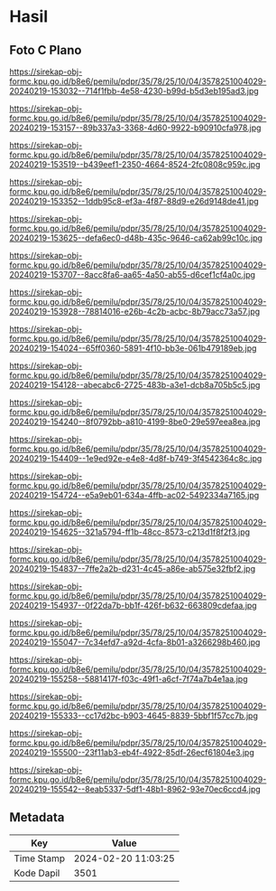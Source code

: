 # Hasil

## Foto C Plano

https://sirekap-obj-formc.kpu.go.id/b8e6/pemilu/pdpr/35/78/25/10/04/3578251004029-20240219-153032--714f1fbb-4e58-4230-b99d-b5d3eb195ad3.jpg

https://sirekap-obj-formc.kpu.go.id/b8e6/pemilu/pdpr/35/78/25/10/04/3578251004029-20240219-153157--89b337a3-3368-4d60-9922-b90910cfa978.jpg

https://sirekap-obj-formc.kpu.go.id/b8e6/pemilu/pdpr/35/78/25/10/04/3578251004029-20240219-153519--b439eef1-2350-4664-8524-2fc0808c959c.jpg

https://sirekap-obj-formc.kpu.go.id/b8e6/pemilu/pdpr/35/78/25/10/04/3578251004029-20240219-153352--1ddb95c8-ef3a-4f87-88d9-e26d9148de41.jpg

https://sirekap-obj-formc.kpu.go.id/b8e6/pemilu/pdpr/35/78/25/10/04/3578251004029-20240219-153625--defa6ec0-d48b-435c-9646-ca62ab99c10c.jpg

https://sirekap-obj-formc.kpu.go.id/b8e6/pemilu/pdpr/35/78/25/10/04/3578251004029-20240219-153707--8acc8fa6-aa65-4a50-ab55-d6cef1cf4a0c.jpg

https://sirekap-obj-formc.kpu.go.id/b8e6/pemilu/pdpr/35/78/25/10/04/3578251004029-20240219-153928--78814016-e26b-4c2b-acbc-8b79acc73a57.jpg

https://sirekap-obj-formc.kpu.go.id/b8e6/pemilu/pdpr/35/78/25/10/04/3578251004029-20240219-154024--65ff0360-5891-4f10-bb3e-061b479189eb.jpg

https://sirekap-obj-formc.kpu.go.id/b8e6/pemilu/pdpr/35/78/25/10/04/3578251004029-20240219-154128--abecabc6-2725-483b-a3e1-dcb8a705b5c5.jpg

https://sirekap-obj-formc.kpu.go.id/b8e6/pemilu/pdpr/35/78/25/10/04/3578251004029-20240219-154240--8f0792bb-a810-4199-8be0-29e597eea8ea.jpg

https://sirekap-obj-formc.kpu.go.id/b8e6/pemilu/pdpr/35/78/25/10/04/3578251004029-20240219-154409--1e9ed92e-e4e8-4d8f-b749-3f4542364c8c.jpg

https://sirekap-obj-formc.kpu.go.id/b8e6/pemilu/pdpr/35/78/25/10/04/3578251004029-20240219-154724--e5a9eb01-634a-4ffb-ac02-5492334a7165.jpg

https://sirekap-obj-formc.kpu.go.id/b8e6/pemilu/pdpr/35/78/25/10/04/3578251004029-20240219-154625--321a5794-ff1b-48cc-8573-c213d1f8f2f3.jpg

https://sirekap-obj-formc.kpu.go.id/b8e6/pemilu/pdpr/35/78/25/10/04/3578251004029-20240219-154837--7ffe2a2b-d231-4c45-a86e-ab575e32fbf2.jpg

https://sirekap-obj-formc.kpu.go.id/b8e6/pemilu/pdpr/35/78/25/10/04/3578251004029-20240219-154937--0f22da7b-bb1f-426f-b632-663809cdefaa.jpg

https://sirekap-obj-formc.kpu.go.id/b8e6/pemilu/pdpr/35/78/25/10/04/3578251004029-20240219-155047--7c34efd7-a92d-4cfa-8b01-a3266298b460.jpg

https://sirekap-obj-formc.kpu.go.id/b8e6/pemilu/pdpr/35/78/25/10/04/3578251004029-20240219-155258--5881417f-f03c-49f1-a6cf-7f74a7b4e1aa.jpg

https://sirekap-obj-formc.kpu.go.id/b8e6/pemilu/pdpr/35/78/25/10/04/3578251004029-20240219-155333--cc17d2bc-b903-4645-8839-5bbf1f57cc7b.jpg

https://sirekap-obj-formc.kpu.go.id/b8e6/pemilu/pdpr/35/78/25/10/04/3578251004029-20240219-155500--23f11ab3-eb4f-4922-85df-26ecf61804e3.jpg

https://sirekap-obj-formc.kpu.go.id/b8e6/pemilu/pdpr/35/78/25/10/04/3578251004029-20240219-155542--8eab5337-5df1-48b1-8962-93e70ec6ccd4.jpg


## Metadata

| Key        | Value               |
| ---------- | ------------------- |
| Time Stamp | 2024-02-20 11:03:25 |
| Kode Dapil | 3501                |



